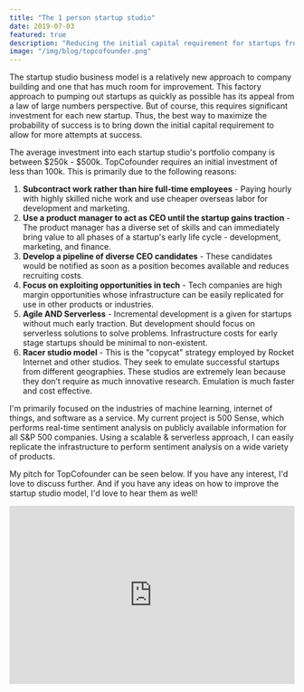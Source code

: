 ```yaml
---
title: "The 1 person startup studio"
date: 2019-07-03
featured: true
description: "Reducing the initial capital requirement for startups from $250k-$500k to under $100k"
image: "/img/blog/topcofounder.png"
---
```


The startup studio business model is a relatively new approach to company building and one that has much room for improvement. This factory approach to pumping out startups as quickly as possible has its appeal from a law of large numbers perspective. But of course, this requires significant investment for each new startup. Thus, the best way to maximize the probability of success is to bring down the initial capital requirement to allow for more attempts at success. 

The average investment into each startup studio's portfolio company is between $250k - $500k. TopCofounder requires an initial investment of less than 100k. This is primarily due to the following reasons:

1. <b>Subcontract work rather than hire full-time employees</b> - Paying hourly with highly skilled niche work and use cheaper overseas labor for development and marketing.
2. <b>Use a product manager to act as CEO until the startup gains traction</b> - The product manager has a diverse set of skills and can immediately bring value to all phases of a startup's early life cycle - development, marketing, and finance.
3. <b>Develop a pipeline of diverse CEO candidates</b> - These candidates would be notified as soon as a position becomes available and reduces recruiting costs.
4. <b>Focus on exploiting opportunities in tech</b> - Tech companies are high margin opportunities whose infrastructure can be easily replicated for use in other products or industries.
5. <b>Agile AND Serverless</b> - Incremental development is a given for startups without much early traction. But development should focus on serverless solutions to solve problems. Infrastructure costs for early stage startups should be minimal to non-existent.
6. <b>Racer studio model</b> - This is the "copycat" strategy employed by Rocket Internet and other studios. They seek to emulate successful startups from different geographies. These studios are extremely lean because they don’t require as much innovative research. Emulation is much faster and cost effective.

I'm primarily focused on the industries of machine learning, internet of things, and software as a service. My current project is 500 Sense, which performs real-time sentiment analysis on publicly available information for all S&P 500 companies. Using a scalable & serverless approach, I can easily replicate the infrastructure to perform sentiment analysis on a wide variety of products.

My pitch for TopCofounder can be seen below. If you have any interest, I'd love to discuss further. And if you have any ideas on how to improve the startup studio model, I'd love to hear them as well!

<iframe width="100%" height="315px" src="https://www.youtube.com/embed/-uUSp7ipFSk" frameborder="0" allow="accelerometer; autoplay; encrypted-media; gyroscope; picture-in-picture" allowfullscreen></iframe>